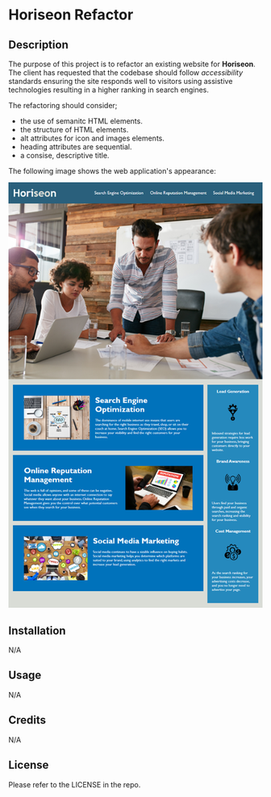 # Horiseon Refactor

## Description

The purpose of this project is to refactor an existing website for **Horiseon**. The client has requested that the codebase should follow *accessibility* standards ensuring the site responds well to visitors using assistive technologies resulting in a higher ranking in search engines. 

The refactoring should consider;

 - the use of semanitc HTML elements.
 - the structure of HTML elements.
 - alt attributes for icon and images elements.
 - heading attributes are sequential.
 - a consise, descriptive title.

 The following image shows the web application's appearance:

![The Horiseon webpage includes a navigation bar, a header image, and cards with text and images at the bottom of the page.](.\assets\images\01-html-css-git-homework-demo.png)

 ## Installation

 N/A

 ## Usage

 N/A

 ## Credits

 N/A

 ## License

 Please refer to the LICENSE in the repo.







